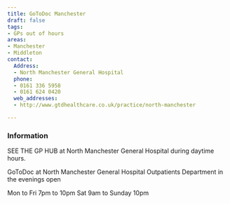 ```yaml
---
title: GoToDoc Manchester
draft: false
tags:
- GPs out of hours
areas:
- Manchester
- Middleton
contact:
  Address:
  - North Manchester General Hospital
  phone:
  - 0161 336 5958
  - 0161 624 0420
  web_addresses:
  - http://www.gtdhealthcare.co.uk/practice/north-manchester

---
```


### Information
SEE THE GP HUB at North Manchester General Hospital
during daytime hours. 

GoToDoc at North Manchester General Hospital
Outpatients Department in the evenings open

Mon to Fri 7pm to 10pm
Sat 9am  to Sunday 10pm
